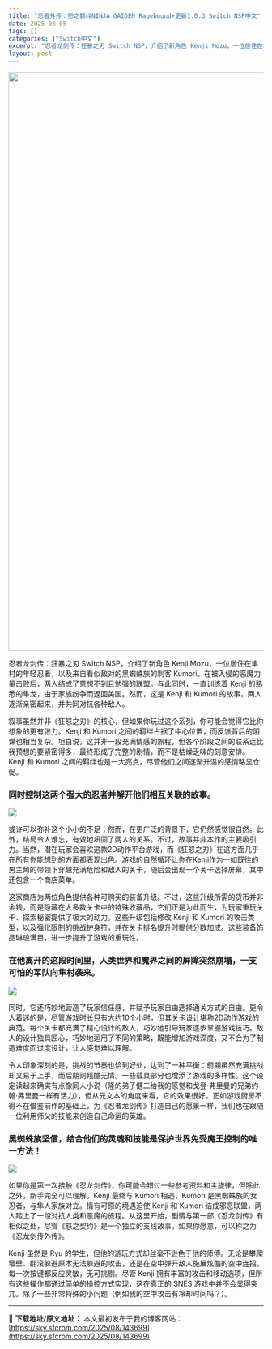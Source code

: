 ```yaml
---
title: "忍者外传：怒之羁绊NINJA GAIDEN Ragebound+更新1.0.3 Switch NSP中文"
date: 2025-08-05
tags: []
categories: ["Switch中文"]
excerpt: "忍者龙剑传：狂暴之刃 Switch NSP，介绍了新角色 Kenji Mozu，一位居住在隼村的年轻忍者，以及来自看似敌对的黑蜘蛛族的刺客 Kumori。在被入侵的恶魔力量击败后，两人结成了意想不到且勉强的联盟。与此同时，一直训练着 Kenji 的熟悉的隼龙，由于家族纷争而返回美国。然而，这是 Ke&hellip;"
layout: post
---
```


<img class="aligncenter size-full wp-image-143700" src="https://sky.sfcrom.com/wp-content/uploads/2025/08/2025080506063393.webp" alt="" width="700" height="1142" />

忍者龙剑传：狂暴之刃 Switch NSP，介绍了新角色 Kenji Mozu，一位居住在隼村的年轻忍者，以及来自看似敌对的黑蜘蛛族的刺客 Kumori。在被入侵的恶魔力量击败后，两人结成了意想不到且勉强的联盟。与此同时，一直训练着 Kenji 的熟悉的隼龙，由于家族纷争而返回美国。然而，这是 Kenji 和 Kumori 的故事，两人逐渐亲密起来，并共同对抗各种敌人。

叙事虽然并非《狂怒之刃》的核心，但如果你玩过这个系列，你可能会觉得它比你想象的更有张力。Kenji 和 Kumori 之间的羁绊占据了中心位置，而反派背后的阴谋也相当复杂。坦白说，这并非一段充满情感的旅程，但各个阶段之间的联系远比我预想的要紧密得多，最终形成了完整的剧情，而不是枯燥乏味的刻意安排。Kenji 和 Kumori 之间的羁绊也是一大亮点，尽管他们之间逐渐升温的感情略显仓促。
<h3>同时控制这两个强大的忍者并解开他们相互关联的故事。</h3>
<img src="https://img-eshop.cdn.nintendo.net/i/5b282bc656bd09f099a5743347d73290660523c947fd4e3e15821a60f38a8ad0.jpg?w=1000" />

或许可以弥补这个小小的不足；然而，在更广泛的背景下，它仍然感觉很自然。此外，结局令人难忘，有效地巩固了两人的关系。不过，故事并非本作的主要吸引力。当然，潜在玩家会喜欢这款2D动作平台游戏，而《狂怒之刃》在这方面几乎在所有你能想到的方面都表现出色。游戏的自然循环让你在Kenji作为一如既往的男主角的带领下穿越充满危险和敌人的关卡，随后会出现一个关卡选择屏幕，其中还包含一个商店菜单。

这家商店为两位角色提供各种可购买的装备升级。不过，这些升级所需的货币并非金钱，而是隐藏在大多数关卡中的特殊收藏品，它们正是为此而生，为玩家重玩关卡、探索秘密提供了极大的动力。这些升级包括修改 Kenji 和 Kumori 的攻击类型，以及强化限制的挑战护身符，并在关卡排名提升时提供分数加成。这些装备饰品琳琅满目，进一步提升了游戏的重玩性。
<h3>在他离开的这段时间里，人类世界和魔界之间的屏障突然崩塌，一支可怕的军队向隼村袭来。</h3>
<img src="https://img-eshop.cdn.nintendo.net/i/b083e7af3d928d64464d857ca8ff9581db9ec9f1c7cc5ff36ea70afcd6cedbec.jpg?w=1000" />

同时，它还巧妙地营造了玩家信任感，并赋予玩家自由选择通关方式的自由。更令人着迷的是，尽管游戏时长只有大约10个小时，但其关卡设计堪称2D动作游戏的典范。每个关卡都充满了精心设计的敌人，巧妙地引导玩家逐步掌握游戏技巧。敌人的设计独具匠心，巧妙地运用了不同的策略，既能增加游戏深度，又不会为了制造难度而过度设计，让人感觉难以理解。

令人印象深刻的是，挑战的节奏也恰到好处，达到了一种平衡：前期虽然充满挑战却又易于上手，而后期则残酷无情。一些载具部分也增添了游戏的多样性。这个设定读起来确实有点像同人小说（隆的弟子健二给我的感觉和戈登·弗里曼的兄弟约翰·弗里曼一样有活力），但从元文本的角度来看，它的效果很好。正如游戏厨房不得不在借鉴前作的基础上，为《忍者龙剑传》打造自己的愿景一样，我们也在跟随一位利用师父的技能来创造自己命运的英雄。
<h3>黑蜘蛛族坚信，结合他们的灵魂和技能是保护世界免受魔王控制的唯一方法！</h3>
<img src="https://img-eshop.cdn.nintendo.net/i/7c4d5f2792903f1a55849fc8cd0717cebc94cb6a3573a1c2f9b755d8f530f15c.jpg?w=1000" />

如果你是第一次接触《忍龙剑传》，你可能会错过一些参考资料和主旋律，但除此之外，新手完全可以理解。Kenji 最终与 Kumori 相遇，Kumori 是黑蜘蛛族的女忍者，与隼人家族对立。情有可原的境遇迫使 Kenji 和 Kumori 结成邪恶联盟，两人踏上了一段对抗人类和恶魔的旅程。从这里开始，剧情与第一部《忍龙剑传》有相似之处，尽管《怒之契约》是一个独立的支线故事。如果你愿意，可以称之为《忍龙剑传外传》。

Kenji 虽然是 Ryu 的学生，但他的游玩方式却丝毫不逊色于他的师傅。无论是攀爬墙壁、翻滚躲避原本无法躲避的攻击，还是在空中弹开敌人施展炫酷的空中连招，每一次按键都反应灵敏，无可挑剔。尽管 Kenji 拥有丰富的攻击和移动选项，但所有这些操作都通过简单的操控方式实现，这在真正的 SNES 游戏中并不会显得突兀。除了一些非常特殊的小问题（例如我的空中攻击有冷却时间吗？）。

---
📖 **下载地址/原文地址：** 本文最初发布于我的博客网站：[https://sky.sfcrom.com/2025/08/143699](https://sky.sfcrom.com/2025/08/143699)
